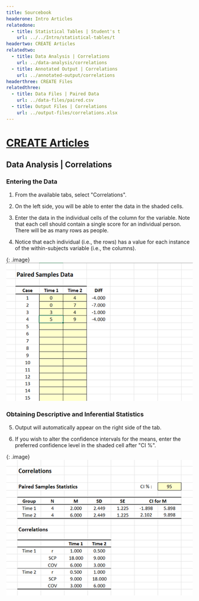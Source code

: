 ```yaml
---
title: Sourcebook
headerone: Intro Articles
relatedone:
  - title: Statistical Tables | Student's t
    url: ../../Intro/statistical-tables/t
headertwo: CREATE Articles
relatedtwo:
  - title: Data Analysis | Correlations
    url: ../data-analysis/correlations
  - title: Annotated Output | Correlations
    url: ../annotated-output/correlations
headerthree: CREATE Files
relatedthree:
  - title: Data Files | Paired Data
    url: ../data-files/paired.csv
  - title: Output Files | Correlations
    url: ../output-files/correlations.xlsx
---
```


# [CREATE Articles](../index.md)

## Data Analysis | Correlations

### Entering the Data 

1. From the available tabs, select "Correlations".

2. On the left side, you will be able to enter the data in the shaded cells.

3. Enter the data in the individual cells of the column for the variable. Note that each cell should contain a single score for an individual person. There will be as many rows as people.

4. Notice that each individual (i.e., the rows) has a value for each instance of the within-subjects variable (i.e., the columns).

{: .image}
![Screenshot for entering data](correlations1.png)

### Obtaining Descriptive and Inferential Statistics

5. Output will automatically appear on the right side of the tab. 

6. If you wish to alter the confidence intervals for the means, enter the preferred confidence level in the shaded cell after "CI %".

{: .image}
![Screenshot for obtaining statistics](correlations2.png)
